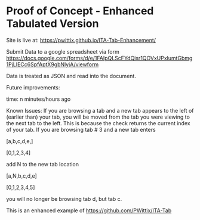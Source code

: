 # Proof of Concept - Enhanced Tabulated Version
Site is live at: https://pwittix.github.io/ITA-Tab-Enhancement/

Submit Data to a google spreadsheet via form https://docs.google.com/forms/d/e/1FAIpQLScFYdQisr1QOVxUPxlumtGbmg1PjLIECc6SpfAptX9gbNlyjA/viewform

Data is treated as JSON and read into the document.

Future improvements:

time: n minutes/hours ago

Known Issues:
If you are browsing a tab and a new tab appears to the left of (earlier than) your tab, you will be moved from the tab you were viewing to the next tab to the left.  This is because the check returns the current index of your tab.  If you are browsing tab # 3 and a new tab enters 

[a,b,c,d,e,]

[0,1,2,3,4]

add N to the new tab location

[a,N,b,c,d,e]


[0,1,2,3,4,5]

you will no longer be browsing tab d, but tab c.  

This is an enhanced example of https://github.com/PWittix/ITA-Tab
